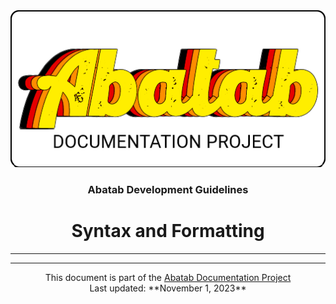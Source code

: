 <div align="center">
	<img src="../../_attachments/Logo/AbatabDocumentationProjectLogo.png">
	<h3>
			Abatab Development Guidelines
	</h3>
		<h1>
			Syntax and Formatting
	</h1>
</div>

***

<body>

***

<div align="center">
	This document is part of the <a href="https://spectrum-health-systems.github.io/Abatab-Documentation-Project/">Abatab Documentation Project</a>
	<br>
	Last updated: **November 1, 2023**
</div>

  
  